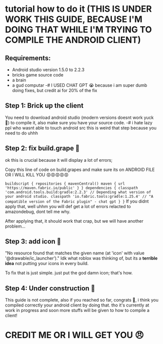 # tutorial how to do it (THIS IS UNDER WORK THIS GUIDE, BECAUSE I'M DOING THAT WHILE I'M TRYING TO COMPILE THE ANDROID CLIENT)
## Requirements:
- Android studio version 1.5.0 to 2.2.3
- bricks game source code
- a brain
- a gud computar
-# I USED CHAT GPT 😭 because i am super dumb doing fixes, but credit ai for 20% of the fix

## Step 1: Brick up the client
You need to download android studio (modern versions doesnt work yuck 🤢) to compile it, also make sure you have your source code.
-# i hate lazy ppl who wasnt able to touch android src
this is weird that step because you need to do uhhh

## Step 2: fix build.grape 🍇
ok this is crucial because it will display a lot of errors;

Copy this line of code on build.grapes and make sure its on ANDROID FILE OR I WILL KILL YOU 😡😡😡😡😡

`buildscript {
    repositories {
        mavenCentral()
        maven { url 'https://maven.fabric.io/public' }
    }
    dependencies {
        classpath 'com.android.tools.build:gradle:2.2.3' // Depending what version of your android studio.
        classpath 'io.fabric.tools:gradle:1.25.4' // "A compatible version of the Fabric plugin" - chat gpt
    }
}`
If you didnt apply that, well uhhm you will def get a lot of errors relacted to amazondebug, dont tell me why.

After applying that, it should work that crap, but we will have another problem...

## Step 3: add icon 🚀
"No resource found that matches the given name (at 'icon' with value '@drawable/ic_launcher')."
Idk what roblox was thinking of, but its a **terrible idea** not putting your icons in every build.

To fix that is just simple.
just put the god damn icon; that's how.

## Step 4: Under construction 🚧
This guide is not complete, also if you reached so far, congrats 🥳, i think you compiled correctly your android client by doing that. tho it's currently at work in progress and soon more stuffs will be given to how to compile a client!

# CREDIT ME OR I WILL GET YOU 😠
